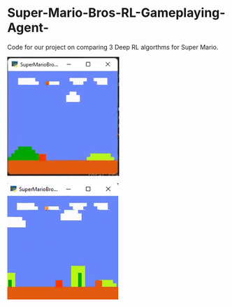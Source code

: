 # Super-Mario-Bros-RL-Gameplaying-Agent-

Code for our project on comparing 3 Deep RL algorthms for Super Mario.

![PPO](https://raw.githubusercontent.com/SyntaxButcher/Super-Mario-Bros-RL-Gameplaying-Agent-/main/PPO.gif)

![DDQN](https://raw.githubusercontent.com/SyntaxButcher/Super-Mario-Bros-RL-Gameplaying-Agent-/main/DDQN.gif)
